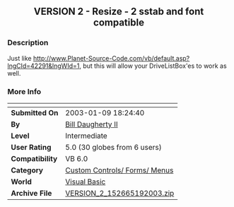 ﻿<div align="center">

## VERSION 2 \- Resize \- 2 sstab and font compatible


</div>

### Description

Just like http://www.Planet-Source-Code.com/vb/default.asp?lngCId=42291&lngWId=1, but this will allow your DriveListBox'es to work as well.
 
### More Info
 


<span>             |<span>
---                |---
**Submitted On**   |2003-01-09 18:24:40
**By**             |[Bill Daugherty II](https://github.com/Planet-Source-Code/PSCIndex/blob/master/ByAuthor/bill-daugherty-ii.md)
**Level**          |Intermediate
**User Rating**    |5.0 (30 globes from 6 users)
**Compatibility**  |VB 6\.0
**Category**       |[Custom Controls/ Forms/  Menus](https://github.com/Planet-Source-Code/PSCIndex/blob/master/ByCategory/custom-controls-forms-menus__1-4.md)
**World**          |[Visual Basic](https://github.com/Planet-Source-Code/PSCIndex/blob/master/ByWorld/visual-basic.md)
**Archive File**   |[VERSION\_2\_152665192003\.zip](https://github.com/Planet-Source-Code/bill-daugherty-ii-version-2-resize-2-sstab-and-font-compatible__1-42315/archive/master.zip)








